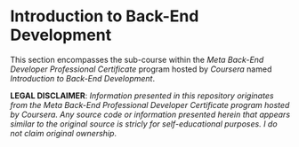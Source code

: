 # Introduction to Back-End Development 

This section encompasses the sub-course within the _Meta Back-End Developer Professional Certificate_ program hosted by _Coursera_ named _Introduction to Back-End Development_. 



__LEGAL DISCLAIMER__: _Information presented in this repository originates from the _Meta Back-End Professional Developer Certificate_ program hosted by _Coursera_. Any source code or information presented herein that appears similar to the original source is stricly for self-educational purposes. I do not claim original ownership_. 